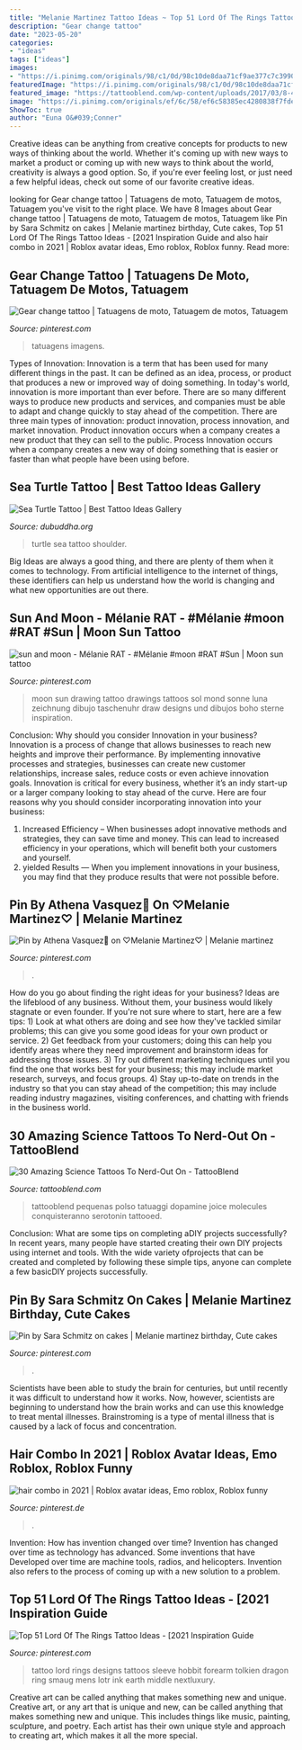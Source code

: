 ```yaml
---
title: "Melanie Martinez Tattoo Ideas ~ Top 51 Lord Of The Rings Tattoo Ideas"
description: "Gear change tattoo"
date: "2023-05-20"
categories:
- "ideas"
tags: ["ideas"]
images:
- "https://i.pinimg.com/originals/98/c1/0d/98c10de8daa71cf9ae377c7c39903675.jpg"
featuredImage: "https://i.pinimg.com/originals/98/c1/0d/98c10de8daa71cf9ae377c7c39903675.jpg"
featured_image: "https://tattooblend.com/wp-content/uploads/2017/03/8-4.jpg"
image: "https://i.pinimg.com/originals/ef/6c/58/ef6c58385ec4280838f7fde854867cbc.jpg"
ShowToc: true
author: "Euna O&#039;Conner"
---
```



Creative ideas can be anything from creative concepts for products to new ways of thinking about the world. Whether it's coming up with new ways to market a product or coming up with new ways to think about the world, creativity is always a good option. So, if you're ever feeling lost, or just need a few helpful ideas, check out some of our favorite creative ideas.

	

		
looking for Gear change tattoo | Tatuagens de moto, Tatuagem de motos, Tatuagem you've visit to the right place. We have 8 Images about Gear change tattoo | Tatuagens de moto, Tatuagem de motos, Tatuagem like Pin by Sara Schmitz on cakes | Melanie martinez birthday, Cute cakes, Top 51 Lord Of The Rings Tattoo Ideas - [2021 Inspiration Guide and also hair combo in 2021 | Roblox avatar ideas, Emo roblox, Roblox funny. Read more:
		
    
## Gear Change Tattoo | Tatuagens De Moto, Tatuagem De Motos, Tatuagem

<img loading=lazy src="https://i.pinimg.com/736x/f4/89/10/f4891054910b8cad6836dbfa2376aebf.jpg" onerror="this.onerror=null;this.src='https://tse1.mm.bing.net/th?id=OIP.TVPtzXZcqOMJ9xDUnfibVwHaNK&amp;pid=15.1';" alt="Gear change tattoo | Tatuagens de moto, Tatuagem de motos, Tatuagem">

_Source: pinterest.com_

>tatuagens imagens. 

	

Types of Innovation:
Innovation is a term that has been used for many different things in the past. It can be defined as an idea, process, or product that produces a new or improved way of doing something. In today's world, innovation is more important than ever before. There are so many different ways to produce new products and services, and companies must be able to adapt and change quickly to stay ahead of the competition. 
There are three main types of innovation: product innovation, process innovation, and market innovation. Product innovation occurs when a company creates a new product that they can sell to the public. Process Innovation occurs when a company creates a new way of doing something that is easier or faster than what people have been using before.

    
## Sea Turtle Tattoo | Best Tattoo Ideas Gallery

<img loading=lazy src="http://www.dubuddha.org/wp-content/uploads/2018/05/Sea-Turtle-Tattoo-on-Shoulder-Blade-by-@toddlamere-728x728.jpg" onerror="this.onerror=null;this.src='https://tse4.mm.bing.net/th?id=OIP.6w38O2pIPr3E9AcFFQSICwHaHa&amp;pid=15.1';" alt="Sea Turtle Tattoo | Best Tattoo Ideas Gallery">

_Source: dubuddha.org_

>turtle sea tattoo shoulder. 

	

Big Ideas are always a good thing, and there are plenty of them when it comes to technology. From artificial intelligence to the internet of things, these identifiers can help us understand how the world is changing and what new opportunities are out there.

    
## Sun And Moon - Mélanie RAT - #Mélanie #moon #RAT #Sun | Moon Sun Tattoo

<img loading=lazy src="https://i.pinimg.com/736x/13/69/c1/1369c1ce736ccabbc8254d577dd6a957.jpg" onerror="this.onerror=null;this.src='https://tse2.mm.bing.net/th?id=OIP.xFTsu1_eIbfx3oNIDGzdHAHaHS&amp;pid=15.1';" alt="sun and moon - Mélanie RAT - #Mélanie #moon #RAT #Sun | Moon sun tattoo">

_Source: pinterest.com_

>moon sun drawing tattoo drawings tattoos sol mond sonne luna zeichnung dibujo taschenuhr draw designs und dibujos boho sterne inspiration. 

	

Conclusion: Why should you consider Innovation in your business?
Innovation is a process of change that allows businesses to reach new heights and improve their performance. By implementing innovative processes and strategies, businesses can create new customer relationships, increase sales, reduce costs or even achieve innovation goals. Innovation is critical for every business, whether it’s an indy start-up or a larger company looking to stay ahead of the curve. Here are four reasons why you should consider incorporating innovation into your business: 
1) Increased Efficiency – When businesses adopt innovative methods and strategies, they can save time and money. This can lead to increased efficiency in your operations, which will benefit both your customers and yourself. 
2) yielded Results — When you implement innovations in your business, you may find that they produce results that were not possible before.

    
## Pin By Athena Vasquez🍄 On ♡Melanie Martinez♡ | Melanie Martinez

<img loading=lazy src="https://i.pinimg.com/originals/ef/6c/58/ef6c58385ec4280838f7fde854867cbc.jpg" onerror="this.onerror=null;this.src='https://tse3.mm.bing.net/th?id=OIP.1N8rg_iLCAu-tupDW-R-OAHaNK&amp;pid=15.1';" alt="Pin by Athena Vasquez🍄 on ♡Melanie Martinez♡ | Melanie martinez">

_Source: pinterest.com_

>. 

	

How do you go about finding the right ideas for your business?
Ideas are the lifeblood of any business. Without them, your business would likely stagnate or even founder. If you're not sure where to start, here are a few tips: 1) Look at what others are doing and see how they've tackled similar problems; this can give you some good ideas for your own product or service. 2) Get feedback from your customers; doing this can help you identify areas where they need improvement and brainstorm ideas for addressing those issues. 3) Try out different marketing techniques until you find the one that works best for your business; this may include market research, surveys, and focus groups. 4) Stay up-to-date on trends in the industry so that you can stay ahead of the competition; this may include reading industry magazines, visiting conferences, and chatting with friends in the business world.

    
## 30 Amazing Science Tattoos To Nerd-Out On - TattooBlend

<img loading=lazy src="https://tattooblend.com/wp-content/uploads/2017/03/8-4.jpg" onerror="this.onerror=null;this.src='https://tse3.mm.bing.net/th?id=OIP.x6dsv57xLp6pV6r2v7JYHQHaHa&amp;pid=15.1';" alt="30 Amazing Science Tattoos To Nerd-Out On - TattooBlend">

_Source: tattooblend.com_

>tattooblend pequenas polso tatuaggi dopamine joice molecules conquisteranno serotonin tattooed. 

	

Conclusion: What are some tips on completing aDIY projects successfully?
In recent years, many people have started creating their own DIY projects using internet and tools. With the wide variety ofprojects that can be created and completed by following these simple tips, anyone can complete a few basicDIY projects successfully.

    
## Pin By Sara Schmitz On Cakes | Melanie Martinez Birthday, Cute Cakes

<img loading=lazy src="https://i.pinimg.com/736x/77/35/53/7735532c06516ad5e02b3835432cd86d.jpg" onerror="this.onerror=null;this.src='https://tse2.mm.bing.net/th?id=OIP.z0mJ86lELYRPMlzlPn33KgHaNK&amp;pid=15.1';" alt="Pin by Sara Schmitz on cakes | Melanie martinez birthday, Cute cakes">

_Source: pinterest.com_

>. 

	

Scientists have been able to study the brain for centuries, but until recently it was difficult to understand how it works. Now, however, scientists are beginning to understand how the brain works and can use this knowledge to treat mental illnesses. Brainstroming is a type of mental illness that is caused by a lack of focus and concentration.

    
## Hair Combo In 2021 | Roblox Avatar Ideas, Emo Roblox, Roblox Funny

<img loading=lazy src="https://i.pinimg.com/originals/98/c1/0d/98c10de8daa71cf9ae377c7c39903675.jpg" onerror="this.onerror=null;this.src='https://tse1.mm.bing.net/th?id=OIP.MMlFDC1welfl9CPeWAivuQHaK2&amp;pid=15.1';" alt="hair combo in 2021 | Roblox avatar ideas, Emo roblox, Roblox funny">

_Source: pinterest.de_

>. 

	

Invention: How has invention changed over time?
Invention has changed over time as technology has advanced. Some inventions that have Developed over time are machine tools, radios, and helicopters. Invention also refers to the process of coming up with a new solution to a problem.

    
## Top 51 Lord Of The Rings Tattoo Ideas - [2021 Inspiration Guide

<img loading=lazy src="https://i.pinimg.com/736x/f0/0d/0b/f00d0b4843fa0ec044e352721b099222--ring-tattoo-designs-ring-tattoos.jpg" onerror="this.onerror=null;this.src='https://tse2.mm.bing.net/th?id=OIP.afVpkWNTyZYXIOmxne4wMgAAAA&amp;pid=15.1';" alt="Top 51 Lord Of The Rings Tattoo Ideas - [2021 Inspiration Guide">

_Source: pinterest.com_

>tattoo lord rings designs tattoos sleeve hobbit forearm tolkien dragon ring smaug mens lotr ink earth middle nextluxury. 

	

Creative art can be called anything that makes something new and unique.
Creative art, or any art that is unique and new, can be called anything that makes something new and unique. This includes things like music, painting, sculpture, and poetry. Each artist has their own unique style and approach to creating art, which makes it all the more special.

